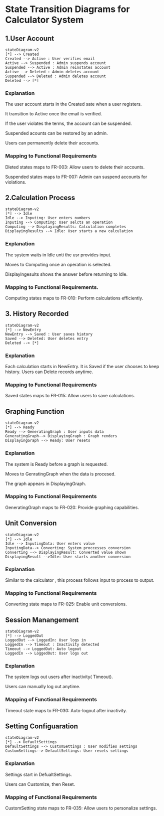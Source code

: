 # State Transition Diagrams for Calculator System

## 1.User Account
```mermaid
stateDiagram-v2
[*] --> Created
Created --> Active : User verifies email
Active --> Suspended : Admin suspends account
Suspended --> Active : Admin reinstates account
Active --> Deleted : Admin deletes account
Suspended --> Deleted : Admin deletes account
Deleted --> [*]
```
### Explanation
The user account starts in the Created sate when a user registers.

It transition to Active once the email is verified.

If the user violates the terms, the account can be suspended.

Suspended acounts can be restored by an admin.

Users can permanently delete their accounts.

### Mapping to Functional Requirements
Dleted states maps to FR-003: Allow users to delete their accounts.

Suspended states maps to FR-007: Admin can suspend accounts for violations.

## 2.Calculation Process
``` mermaid
stateDiagram-v2
[*] --> Idle
Idle --> Inputing: User enters numbers
Inputing --> Computing: User selcts an operation
Computing --> DisplayingResults: Calculation completes
DisplayingResults --> Idle: User starts a new calculation
```
### Explanation 
The system waits in Idle unti the usr provides input.

Moves to Computing once an operation is selected.

Displayingesults shows the answer before returning to Idle.

### Mapping to Functional Requirements.
Computing states maps to FR-010: Perform calculations efficiently.

## 3. History Recorded
```mermaid
stateDiagram-v2
[*] --> NewEntry
NewEntry --> Saved : User saves hiatory
Saved --> Deleted: User deletes entry
Deleted --> [*]
```
### Explanation
Each calculation starts in NewEntry.
It is Saved if the user chooses to keep history.
Users can Delete records anytime.

### Mapping to Functional Requirements
Saved states maps to FR-015: Allow users to save calculations.

## Graphing Function
``` mermaid
stateDiagram-v2
[*] --> Ready
Ready --> GeneratingGraph : User inputs data
GeneratingGraph--> DisplayingGraph : Graph renders
DisplayingGraph --> Ready: User resets
```
### Explanation
The system is Ready before a graph is requested.

Moves to GenratingGraph when the data is procesed.

The graph appears in DisplayingGraph.

### Mapping to Functional Requirements
GeneratingGraph maps to FR-020: Provide graphing capabilities.

## Unit Conversion
``` mermaid
stateDiagram-v2
[*] --> Idle
Idle --> InputingData: User enters value
InputingData--> Converting: System proccesses conversion
Converting --> DisplayingResult: Converted value shown
DisplayingResult -->Idle: User starts another conversion
```
### Explanation
Similar to the calculator , this process follows input to process to output.

### Mapping to Functional Requirements
Converting state maps to FR-025: Enable unit conversions.

## Session Manangement
``` mermaid
stateDiagram-v2
[*] --> LoggedOut
LoggedOut --> LoggedIn: User logs in
LoggedIn --> Timeout : Inactivity detected
Timeout --> LoggedOut: Auto logout
LoggedIn --> LoggedOut: User logs out
```
### Explanation
The system logs out users after inactivity( Timeout).

Users can manually log out anytime.

### Mapping of Functional Requirements
Timeout state maps to FR-030: Auto-logout after inactivity.

## Setting Configuaration
```mermaid
stateDiagram-v2
[*] --> DefaultSettings
DefaultSettings --> CustomSettings : User modifies settings
CustomSettings--> DefaultSettings: User resets settings
```
### Explanation
Settings start in DefualtSettings.

Users can Customize, then Reset.

### Mapping of Functional Requirements
CustomSetting stste maps to FR-035: Allow users to personalize settings.
